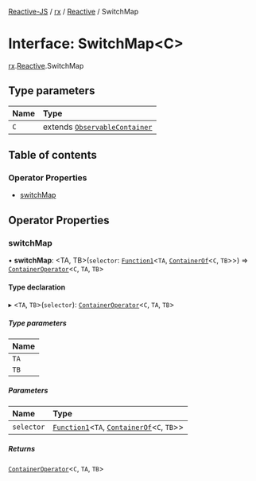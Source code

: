 [Reactive-JS](../README.md) / [rx](../modules/rx.md) / [Reactive](../modules/rx.Reactive.md) / SwitchMap

# Interface: SwitchMap<C\>

[rx](../modules/rx.md).[Reactive](../modules/rx.Reactive.md).SwitchMap

## Type parameters

| Name | Type |
| :------ | :------ |
| `C` | extends [`ObservableContainer`](rx.ObservableContainer.md) |

## Table of contents

### Operator Properties

- [switchMap](rx.Reactive.SwitchMap.md#switchmap)

## Operator Properties

### switchMap

• **switchMap**: <TA, TB\>(`selector`: [`Function1`](../modules/functions.md#function1)<`TA`, [`ContainerOf`](../modules/containers.md#containerof)<`C`, `TB`\>\>) => [`ContainerOperator`](../modules/containers.md#containeroperator)<`C`, `TA`, `TB`\>

#### Type declaration

▸ <`TA`, `TB`\>(`selector`): [`ContainerOperator`](../modules/containers.md#containeroperator)<`C`, `TA`, `TB`\>

##### Type parameters

| Name |
| :------ |
| `TA` |
| `TB` |

##### Parameters

| Name | Type |
| :------ | :------ |
| `selector` | [`Function1`](../modules/functions.md#function1)<`TA`, [`ContainerOf`](../modules/containers.md#containerof)<`C`, `TB`\>\> |

##### Returns

[`ContainerOperator`](../modules/containers.md#containeroperator)<`C`, `TA`, `TB`\>
